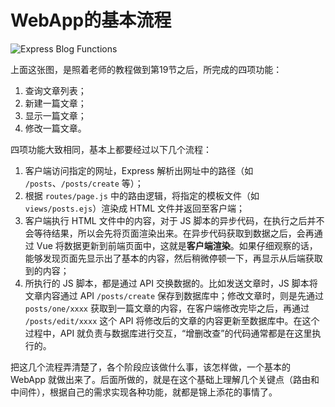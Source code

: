# WebApp的基本流程

![Express Blog Functions](https://gitee.com/samsara9527/Pics/raw/master/webapp-guideline/express-blog-functions.png)

上面这张图，是照着老师的教程做到第19节之后，所完成的四项功能：

1. 查询文章列表；
2. 新建一篇文章；
3. 显示一篇文章；
4. 修改一篇文章。

四项功能大致相同，基本上都要经过以下几个流程：

1. 客户端访问指定的网址，Express 解析出网址中的路径（如 `/posts`、`/posts/create` 等）；
2. 根据 `routes/page.js` 中的路由逻辑，将指定的模板文件（如 `views/posts.ejs`）渲染成 HTML 文件并返回至客户端；
3. 客户端执行 HTML 文件中的内容，对于 JS 脚本的异步代码，在执行之后并不会等待结果，所以会先将页面渲染出来。在异步代码获取到数据之后，会再通过 Vue 将数据更新到前端页面中，这就是**客户端渲染**。如果仔细观察的话，能够发现页面先显示出了基本的内容，然后稍微停顿一下，再显示从后端获取到的内容；
4. 所执行的 JS 脚本，都是通过 API 交换数据的。比如发送文章时，JS 脚本将文章内容通过 API `/posts/create` 保存到数据库中；修改文章时，则是先通过 `posts/one/xxxx` 获取到一篇文章的内容，在客户端修改完毕之后，再通过 `/posts/edit/xxxx` 这个 API 将修改后的文章的内容更新至数据库中。在这个过程中，API 就负责与数据库进行交互，“增删改查”的代码通常都是在这里执行的。

把这几个流程弄清楚了，各个阶段应该做什么事，该怎样做，一个基本的 WebApp 就做出来了。后面所做的，就是在这个基础上理解几个关键点（路由和中间件），根据自己的需求实现各种功能，就都是锦上添花的事情了。
